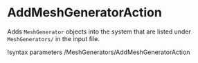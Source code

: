 # AddMeshGeneratorAction

Adds `MeshGenerator` objects into the system that are listed under `MeshGenerators/` in the input file.

!syntax parameters /MeshGenerators/AddMeshGeneratorAction
